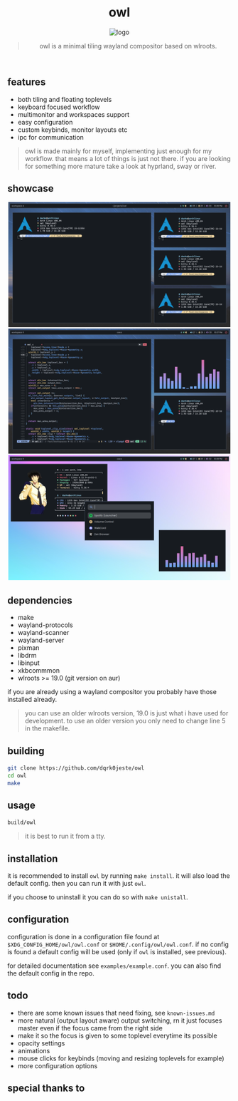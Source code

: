 <div align="center">
<h1>owl</h1>

<img src="assets/logo.png" alt="logo" width="300">

> owl is a minimal tiling wayland compositor based on wlroots.
</div>

<br>

## features
- both tiling and floating toplevels
- keyboard focused workflow
- multimonitor and workspaces support
- easy configuration
- custom keybinds, monitor layouts etc
- ipc for communication

> owl is made mainly for myself, implementing just enough for my workflow. that means a lot of things is just not there. if you are looking for something more mature take a look at hyprland, sway or river. 

## showcase
<div align="center">

<img src="assets/showcase-1.png" alt="logo" width="500">
<img src="assets/showcase-2.png" alt="logo" width="500">
<img src="assets/showcase-3.png" alt="logo" width="500">

</div>

## dependencies
- make
- wayland-protocols
- wayland-scanner
- wayland-server
- pixman
- libdrm
- libinput
- xkbcommmon
- wlroots >= 19.0 (git version on aur)

if you are already using a wayland compositor you probably have those installed already.

> you can use an older wlroots version, 19.0 is just what i have used for development. to use an older version you only need to change line 5 in the makefile.

## building
```bash
git clone https://github.com/dqrk0jeste/owl
cd owl
make
```

## usage

```bash
build/owl
```

> it is best to run it from a tty.

## installation
it is recommended to install `owl` by running `make install`. it will also load the default config. then you can run it with just `owl`.

if you choose to uninstall it you can do so with `make unistall`.

## configuration
configuration is done in a configuration file found at `$XDG_CONFIG_HOME/owl/owl.conf` or `$HOME/.config/owl/owl.conf`. if no config is found a default config will be used (only if `owl` is installed, see previous).

for detailed documentation see `examples/example.conf`. you can also find the default config in the repo.

## todo
- there are some known issues that need fixing, see `known-issues.md`
- more natural (output layout aware) output switching, rn it just focuses master even if the focus came from the right side
- make it so the focus is given to some toplevel everytime its possible
- opacity settings
- animations
- mouse clicks for keybinds (moving and resizing toplevels for example)
- more configuration options

## special thanks to
